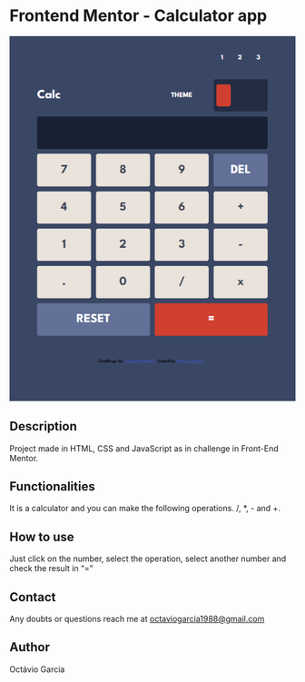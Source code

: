 # Frontend Mentor - Calculator app

![alt text](./design/Project_concluded.png)

## Description
Project made in HTML, CSS and JavaScript as in challenge in Front-End Mentor.

## Functionalities
It is a calculator and you can make the following operations. /, *, - and +.

## How to use
Just click on the number, select the operation, select another number and check the result in “=”

## Contact
Any doubts or questions reach me at octaviogarcia1988@gmail.com

## Author
Octávio Garcia


